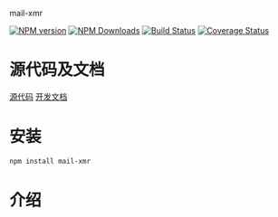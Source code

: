 mail-xmr


[![NPM version][npm-image]][npm-url]
[![NPM Downloads][downloads-image]][npm-url]
[![Build Status](https://travis-ci.org/heifade/mail-xmr.svg?branch=master)](https://travis-ci.org/heifade/mail-xmr)
[![Coverage Status](https://coveralls.io/repos/github/heifade/mail-xmr/badge.svg?branch=master)](https://coveralls.io/github/heifade/mail-xmr?branch=master)

[npm-image]: https://img.shields.io/npm/v/mail-xmr.svg?style=flat-square
[npm-url]: https://npmjs.org/package/mail-xmr
[downloads-image]: https://img.shields.io/npm/dm/mail-xmr.svg

# 源代码及文档
[源代码](https://github.com/heifade/mail-xmr)
[开发文档](https://heifade.github.io/mail-xmr/)

# 安装
```bash
npm install mail-xmr
```

# 介绍
